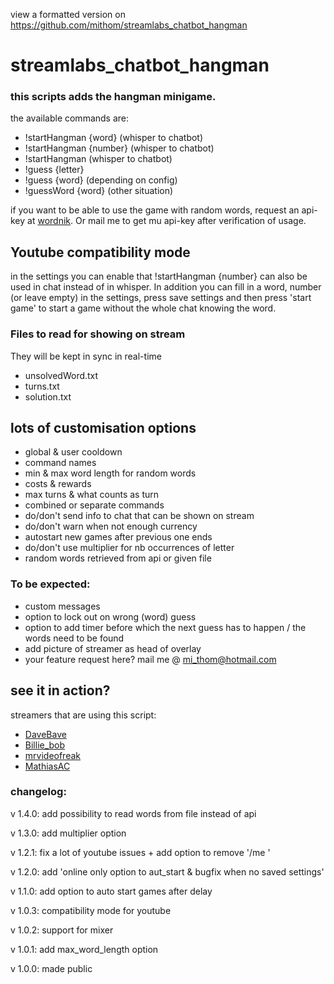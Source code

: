 view a formatted version on 
https://github.com/mithom/streamlabs_chatbot_hangman

# streamlabs_chatbot_hangman

### this scripts adds the hangman minigame.
the available commands are:
* !startHangman {word} (whisper to chatbot)
* !startHangman {number} (whisper to chatbot)
* !startHangman (whisper to chatbot)
* !guess {letter}
* !guess {word} (depending on config)
* !guessWord {word} (other situation)

if you want to be able to use the game with random words, request an api-key at [wordnik](http://developer.wordnik.com/).
Or mail me to get mu api-key after verification of usage.

## Youtube compatibility mode
in the settings you can enable that !startHangman {number} can also be used in chat instead of in whisper.
In addition you can fill in a word, number (or leave empty) in the settings, press save settings and then press
 'start game' to start a game without the whole chat knowing the word.

### Files to read for showing on stream
They will be kept in sync in real-time
* unsolvedWord.txt
* turns.txt
* solution.txt

## lots of customisation options
* global & user cooldown
* command names
* min & max word length for random words
* costs & rewards
* max turns & what counts as turn
* combined or separate commands
* do/don't send info to chat that can be shown on stream
* do/don't warn when not enough currency
* autostart new games after previous one ends
* do/don't use multiplier for nb occurrences of letter
* random words retrieved from api or given file

### To be expected:
* custom messages
* option to lock out on wrong (word) guess
* option to add timer before which the next guess has to happen / the words need to be found
* add picture of streamer as head of overlay
* your feature request here? mail me @ mi_thom@hotmail.com

## see it in action?
streamers that are using this script:
* [DaveBave](https://www.twitch.tv/davebave)
* [Billie_bob](https://www.twitch.tv/billie_bob)
* [mrvideofreak](https://www.twitch.tv/mrvideofreak)
* [MathiasAC](https://www.twitch.tv/mathiasamazingchannel)

### changelog:
v 1.4.0: add possibility to read words from file instead of api

v 1.3.0: add multiplier option

v 1.2.1: fix a lot of youtube issues + add option to remove '/me '

v 1.2.0: add 'online only option to aut_start & bugfix when no saved settings'

v 1.1.0: add option to auto start games after delay

v 1.0.3: compatibility mode for youtube

v 1.0.2: support for mixer

v 1.0.1: add max_word_length option

v 1.0.0: made public
